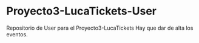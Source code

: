 # Proyecto3-LucaTickets-User
Repositorio de User para el Proyecto3-LucaTickets
Hay que dar de alta los eventos.